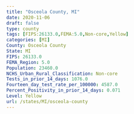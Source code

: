 ```yaml
---
title: "Osceola County, MI"
date: 2020-11-06
draft: false
type: county
tags: [FIPS:26133.0,FEMA:5.0,Non-core,Yellow]
categories: [MI]
County: Osceola County
State: MI
FIPS: 26133.0
FEMA_Region: 5.0
Population: 23460.0
NCHS_Urban_Rural_Classification: Non-core
Tests_in_prior_14_days: 1076.0
Fourteen_day_test_rate_per_100000: 4587.0
Percent_Positivity_in_prior_14_days: 0.071
Level: Yellow
url: /states/MI/osceola-county
---
```



